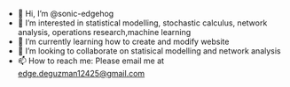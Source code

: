 - 👋 Hi, I’m @sonic-edgehog
- 👀 I’m interested in statistical modelling, stochastic calculus, network analysis, operations research,machine learning
- 🌱 I’m currently learning how to create and modify website
- 💞️ I’m looking to collaborate on statisical modelling and network analysis
- 📫 How to reach me: Please email me at edge.deguzman12425@gmail.com

<!---
sonic-edgehog/sonic-edgehog is a ✨ special ✨ repository because its `README.md` (this file) appears on your GitHub profile.
You can click the Preview link to take a look at your changes.
--->
